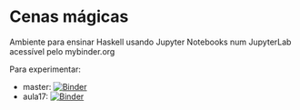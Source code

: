 # Cenas mágicas
Ambiente para ensinar Haskell usando Jupyter Notebooks num JupyterLab acessível pelo mybinder.org

Para experimentar:
- master: [![Binder](https://mybinder.org/badge_logo.svg)](https://mybinder.org/v2/gh/EvaGomes/teaching-haskell/master)
- aula17: [![Binder](https://mybinder.org/badge_logo.svg)](https://mybinder.org/v2/gh/EvaGomes/teaching-haskell/aula17)
